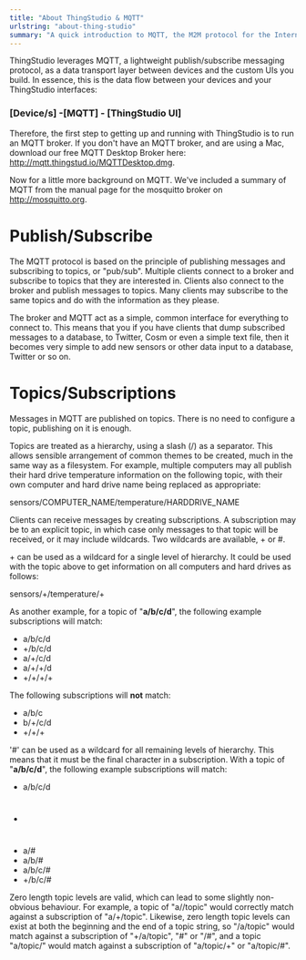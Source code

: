 ```yaml
---
title: "About ThingStudio & MQTT"
urlstring: "about-thing-studio"
summary: "A quick introduction to MQTT, the M2M protocol for the Internet of Things"
---
```


ThingStudio leverages MQTT, a lightweight publish/subscribe messaging protocol, as a data transport layer between devices and the custom UIs you build. In essence, this is the data flow between your devices and your ThingStudio interfaces: 

### **[Device/s] -[MQTT] - [ThingStudio UI]**

Therefore, the first step to getting up and running with ThingStudio is to run an MQTT broker. If you don't have an MQTT broker, and are using a Mac, download our free MQTT Desktop Broker here: <a href="http://mqtt.thingstud.io/MQTTDesktop.dmg">http://mqtt.thingstud.io/MQTTDesktop.dmg</a>.

Now for a little more background on MQTT. We've included a summary of MQTT from the manual page for the mosquitto broker on http://mosquitto.org.

# Publish/Subscribe

The MQTT protocol is based on the principle of publishing messages and subscribing to topics, or "pub/sub". Multiple clients connect to a broker and subscribe to topics that they are interested in. Clients also connect to the broker and publish messages to topics. Many clients may subscribe to the same topics and do with the information as they please.

The broker and MQTT act as a simple, common interface for everything to connect to. This means that you if you have clients that dump subscribed messages to a database, to Twitter, Cosm or even a simple text file, then it becomes very simple to add new sensors or other data input to a database, Twitter or so on.

# Topics/Subscriptions

Messages in MQTT are published on topics. There is no need to configure a topic, publishing on it is enough.

Topics are treated as a hierarchy, using a slash (/) as a separator. This allows sensible arrangement of common themes to be created, much in the same way as a filesystem. For example, multiple computers may all publish their hard drive temperature information on the following topic, with their own computer and hard drive name being replaced as appropriate:

sensors/COMPUTER_NAME/temperature/HARDDRIVE_NAME

Clients can receive messages by creating subscriptions. A subscription may be to an explicit topic, in which case only messages to that topic will be received, or it may include wildcards. Two wildcards are available, + or #.

\+ can be used as a wildcard for a single level of hierarchy. It could be used with the topic above to get information on all computers and hard drives as follows:

sensors/+/temperature/+

As another example, for a topic of "**a/b/c/d**", the following example subscriptions will match:

* a/b/c/d
* +/b/c/d
* a/+/c/d
* a/+/+/d
* +/+/+/+

The following subscriptions will **not** match:

* a/b/c
* b/+/c/d
* +/+/+

'#' can be used as a wildcard for all remaining levels of hierarchy. This means that it must be the final character in a subscription. With a topic of "**a/b/c/d**", the following example subscriptions will match:

* a/b/c/d
* #
* a/#
* a/b/#
* a/b/c/#
* +/b/c/#

Zero length topic levels are valid, which can lead to some slightly non-obvious behaviour. For example, a topic of "a//topic" would correctly match against a subscription of "a/+/topic". Likewise, zero length topic levels can exist at both the beginning and the end of a topic string, so "/a/topic" would match against a subscription of "+/a/topic", "#" or "/#", and a topic "a/topic/" would match against a subscription of "a/topic/+" or "a/topic/#".
